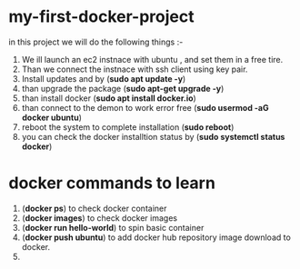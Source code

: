 # my-first-docker-project
in this project we will do the following things :-
1) We ill launch an ec2 instnace with ubuntu , and set them in a free tire.
2) Than we connect the instnace with ssh client using key pair.
3) Install updates and by (**sudo apt update -y**)
4) than upgrade the package (**sudo apt-get upgrade -y**)
5) than install docker (**sudo apt install docker.io**)
6) than connect to the demon to work error free (**sudo usermod -aG docker ubuntu**)
7) reboot the system to complete installation (**sudo reboot**)
8) you can check the docker installtion status by (**sudo systemctl status docker**)

# docker commands to learn
1) (**docker ps**) to check docker container
2) (**docker images**) to check docker images
3) (**docker run hello-world**) to spin basic container
4) (**docker push ubuntu**) to add docker hub repository image download to docker.
5) 
